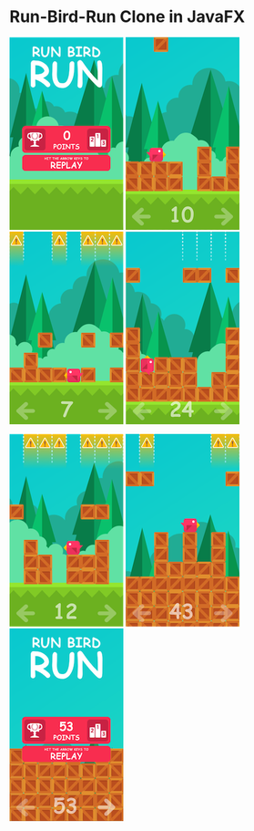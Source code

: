 # Run-Bird-Run Clone in JavaFX
 
 ![alt-tag](https://raw.githubusercontent.com/ScrypticLabs/Run-Bird-Run/master/imgs/gameplay1.png)  ![alt-tag](https://raw.githubusercontent.com/ScrypticLabs/Run-Bird-Run/master/imgs/gameplay7.png)  ![alt-tag](https://raw.githubusercontent.com/ScrypticLabs/Run-Bird-Run/master/imgs/gameplay2.png)  ![alt-tag](https://raw.githubusercontent.com/ScrypticLabs/Run-Bird-Run/master/imgs/gameplay3.png)  
 
 ![alt-tag](https://raw.githubusercontent.com/ScrypticLabs/Run-Bird-Run/master/imgs/gameplay4.png)  ![alt-tag](https://raw.githubusercontent.com/ScrypticLabs/Run-Bird-Run/master/imgs/gameplay5.png)  ![alt-tag](https://raw.githubusercontent.com/ScrypticLabs/Run-Bird-Run/master/imgs/gameplay6.png)
